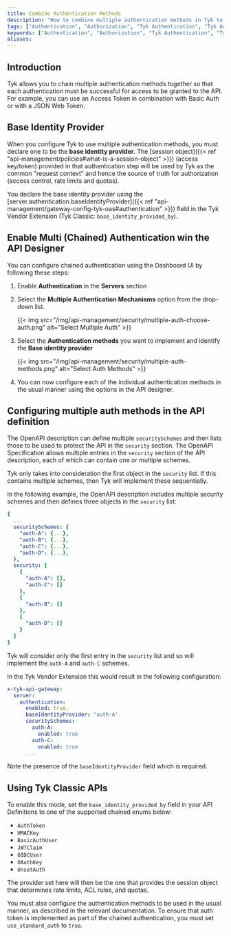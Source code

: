 ```yaml
---
title: Combine Authentication Methods
description: "How to combine multiple authentication methods in Tyk to enhance security and flexibility."
tags: ["Authentication", "Authorization", "Tyk Authentication", "Tyk Authorization", "Multi Authentication", "Chained Authentication"]
keywords: ["Authentication", "Authorization", "Tyk Authentication", "Tyk Authorization", "Multi Authentication", "Chained Authentication"]
aliases:
---
```


## Introduction

Tyk allows you to chain multiple authentication methods together so that each authentication must be successful for access to be granted to the API. For example, you can use an Access Token in combination with Basic Auth or with a JSON Web Token.

## Base Identity Provider

When you configure Tyk to use multiple authentication methods, you must declare one to be the **base identity provider**. The [session object]({{< ref "api-management/policies#what-is-a-session-object" >}}) (access key/token) provided in that authentication step will be used by Tyk as the common "request context" and hence the source of truth for authorization (access control, rate limits and quotas).

You declare the base identity provider using the [server.authentication.baseIdentityProvider]({{< ref "api-management/gateway-config-tyk-oas#authentication" >}}) field in the Tyk Vendor Extension (Tyk Classic: `base_identity_provided_by`).


## Enable Multi (Chained) Authentication win the API Designer

You can configure chained authentication using the Dashboard UI by following these steps:

1.  Enable **Authentication** in the **Servers** section

2.  Select the **Multiple Authentication Mechanisms** option from the drop-down list.

    {{< img src="/img/api-management/security/multiple-auth-choose-auth.png" alt="Select Multiple Auth" >}}

3.  Select the **Authentication methods** you want to implement and identify the **Base identity provider**

    {{< img src="/img/api-management/security/multiple-auth-methods.png" alt="Select Auth Methods" >}}

4.  You can now configure each of the individual authentication methods in the usual manner using the options in the API designer.

<!-- 18/3/25 removing this video as it's very old (Dashboard 1.9) and perhaps not as helpful as it could be
{{< youtube-seo id="vYGYYXcJ6Wc" title="Protect an API with Multiple Authentication Types">}}
-->


## Configuring multiple auth methods in the API definition

The OpenAPI description can define multiple `securitySchemes` and then lists those to be used to protect the API in the `security` section. The OpenAPI Specification allows multiple entries in the `security` section of the API description, each of which can contain one or multiple schemes.

Tyk only takes into consideration the first object in the `security` list. If this contains multiple schemes, then Tyk will implement these sequentially.

In the following example, the OpenAPI description includes multiple security schemes and then defines three objects in the `security` list:

```yaml
{
  ...
  securitySchemes: {
    "auth-A": {...},
    "auth-B": {...},
    "auth-C": {...},
    "auth-D": {...},
  },
  security: [
    {
      "auth-A": [],
      "auth-C": []
    },
    {
      "auth-B": []
    },
    {
      "auth-D": []
    }
  ]
}
```

Tyk will consider only the first entry in the `security` list and so will implement the `auth-A` and `auth-C` schemes.

In the Tyk Vendor Extension this would result in the following configuration:

```yaml
x-tyk-api-gateway:
  server:
    authentication:
      enabled: true,
      baseIdentityProvider: "auth-A"
      securitySchemes:
        auth-A:
          enabled: true
        auth-C:
          enabled: true
      ...
```
Note the presence of the `baseIdentityProvider` field which is required.

## Using Tyk Classic APIs

To enable this mode, set the `base_identity_provided_by` field in your API Definitions to one of the supported chained enums below:

*   `AuthToken`
*   `HMACKey`
*   `BasicAuthUser`
*   `JWTClaim`
*   `OIDCUser`
*   `OAuthKey`
*   `UnsetAuth`

The provider set here will then be the one that provides the session object that determines rate limits, ACL rules, and quotas.

You must also configure the authentication methods to be used in the usual manner, as described in the relevant documentation. To ensure that auth token is implemented as part of the chained authentication, you must set `use_standard_auth` to `true`.


